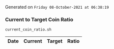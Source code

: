 Generated on `Friday 08-October-2021 at 06:38:19`

### Current to Target Coin Ratio
`current_coin_ratio.sh`

Date|Current|Target|Ratio
---|---|---|---
